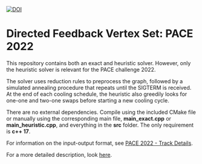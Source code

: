 [![DOI](https://zenodo.org/badge/460608455.svg)](https://zenodo.org/badge/latestdoi/460608455)

# Directed Feedback Vertex Set: PACE 2022

This repository contains both an exact and heuristic solver. However, only the heuristic solver is relevant for the PACE challenge 2022.

The solver uses reduction rules to preprocess the graph, followed by a simulated annealing procedure that repeats until the SIGTERM is received. At the end of each cooling schedule, the heuristic also greedily looks for one-one and two-one swaps before starting a new cooling cycle.

There are no external dependencies. Compile using the included CMake file or manually using the corresponding main file, **main_exact.cpp** or **main_heuristic.cpp**, and everything in the **src** folder. The only requirement is **c++ 17**.

For information on the input-output format, see [PACE 2022 - Track Details](https://pacechallenge.org/2022/tracks/).

For a more detailed description, look [here](https://github.com/KennethLangedal/DFVS/blob/master/PACE_2022.pdf).
